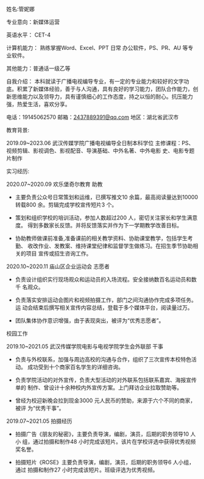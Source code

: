 姓名:管妮娜

专业意向：新媒体运营

英语水平：
CET-4

计算机能力：
熟练掌握Word、Excel、PPT 日常
办公软件，PS、PR、AU
等专业软件。

其他能力：普通话一级乙等

自我介绍：
本科就读于广播电视编导专业，有一定的专业能力和较好的文字功底。积累了新媒体经验，善于与人沟通，具有良好的学习能力，团队合作能力，创新思维能力以及领导力，具有谨慎细心的工作态度，持之以恒的耐心。抗压能力强，热爱生活，喜欢分享。

电话：19145062570
邮箱：2437889391@qq.com
地区：湖北省武汉市

教育背景:

2019.09~2023.06 武汉传媒学院广播电视编导全日制本科学位
主修课程：PS、视频剪辑、影视调色、影视配音、导演基础、中外名著、中外电影
史、电影专题片制作

实习经历:

2020.07~2020.09 欢乐堡奇尔教育  助教

- 主要负责公众号日常策划和运维，已撰写推文10 余篇，最高阅读量达到10000
转载800 余。剪辑完成学校宣传短片3 个。

- 策划和组织学校的培训活动，参加人数超过200 人，密切关注家长和学生满意度。
得到多数家长反馈。并将反馈落实并作为下一学期教学改善目标。

- 协助教师做课前准备,准备课前的相关教学资料、协助课堂教学，包括学生考勤、
收改作业、发教案、维持课堂纪律和监督学生做练习。在招生季节协助相关的项目
宣传或招生咨询工作。

2020.10~2020.11 庙山区企业运动会 志愿者

- 负责设计组织实行现场观众和运动员的入场流程。安全接纳数百名运动员和数千
名观众。

- 负责落实安排运动会图片和视频拍摄工作，部门之间沟通协作完成多项任务。运
动会结束后撰写相关宣传内容总结，登载于多个媒体平台，阅读量过万。

- 团队集体协作意识增强，由于表现突出，被评为“优秀志愿者”。

校园工作

2019.10~2021.05 武汉传媒学院电影与电视学院学生会外联部  干事
- 负责与外校联系，加强与周边高校的沟通与合作，组织了三次宣传本校特色活动。
成功受到十个商家百名学生的详细咨询。

- 负责学院活动的对外宣传，负责大型活动的对外联系包括联系嘉宾、海报宣传单的
制作、曾设计十余种校内外宣传方案。上门拜访企业拉取赞助等。

- 曾经为校迎新晚会拉到现金3000 元人民币的赞助，来源于六个不同的商家，被评
为“优秀干事”。

2019.07~2021.05 拍摄经历

- 拍摄广告《朋友的秘密》，主要负责导演，编剧，演员，后期的职务领导10 人小
组，通过拍摄和制作48 小时完成该短片。该片在学校评选中获得优秀视频奖名誉。

- 拍摄短片《ROSE》主要负责导演，编剧，演员，后期的职务领导6 人小组，通过
拍摄和制作27 小时完成该短片。班级评选为优秀视频。

